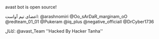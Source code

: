 avast bot is open source!

اعضای تیم آواست:
@arashnomiri
@Oo_sArDaR_marginam_oO
@redteam_01_01
@Pukeram
@iq_plus
@negative_officiall
@DrCyber1736

کانال:
@avast_Team
''Hacked By Hacker Tanha''
